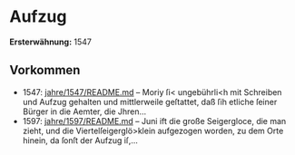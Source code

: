 # Aufzug

**Ersterwähnung:** 1547

## Vorkommen
- 1547: [jahre/1547/README.md](../jahre/1547/README.md) – Moriy ſi< ungebührli<h mit
Schreiben und Aufzug gehalten und mittlerweile geſtattet,
daß ſih etliche ſeiner Bürger in die Aemter, die Jhren...
- 1597: [jahre/1597/README.md](../jahre/1597/README.md) – Juni ift die große Seigergloce, die man zieht,
und die Viertelſeigerglö>klein aufgezogen worden, zu dem
Orte hinein, da ſonſt der Aufzug iſ,...
